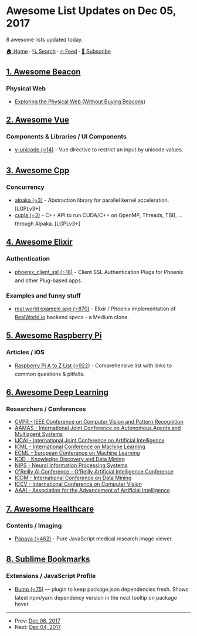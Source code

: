 # Awesome List Updates on Dec 05, 2017

8 awesome lists updated today.

[🏠 Home](/README.md) · [🔍 Search](https://www.trackawesomelist.com/search/) · [🔥 Feed](https://www.trackawesomelist.com/rss.xml) · [📮 Subscribe](https://trackawesomelist.us17.list-manage.com/subscribe?u=d2f0117aa829c83a63ec63c2f&id=36a103854c)



## [1. Awesome Beacon](/content/rabschi/awesome-beacon/README.md)

### Physical Web

*   [Exploring the Physical Web (Without Buying Beacons)](https://medium.com/@urish/exploring-the-physical-web-without-buying-beacons-efae51e36c2e)

## [2. Awesome Vue](/content/vuejs/awesome-vue/README.md)

### Components & Libraries / UI Components

*   [v-unicode (⭐14)](https://github.com/ndelvalle/v-unicode) - Vue directive to restrict an input by unicode values.

## [3. Awesome Cpp](/content/fffaraz/awesome-cpp/README.md)

### Concurrency

*   [alpaka (⭐3)](https://github.com/ComputationalRadiationPhysics/alpaka) - Abstraction library for parallel kernel acceleration. \[LGPLv3+]
*   [cupla (⭐3)](https://github.com/ComputationalRadiationPhysics/cupla) - C++ API to run CUDA/C++ on OpenMP, Threads, TBB, ... through Alpaka. \[LGPLv3+]

## [4. Awesome Elixir](/content/h4cc/awesome-elixir/README.md)

### Authentication

*   [phoenix\_client\_ssl (⭐18)](https://github.com/jshmrtn/phoenix-client-ssl) - Client SSL Authentication Plugs for Phoenix and other Plug-based apps.

### Examples and funny stuff

*   [real world example app (⭐870)](https://github.com/gothinkster/elixir-phoenix-realworld-example-app) - Elixir / Phoenix implementation of [RealWorld.io](https://realworld.io/) backend specs - a Medium clone.

## [5. Awesome Raspberry Pi](/content/thibmaek/awesome-raspberry-pi/README.md)

### Articles / iOS

*   [Raspberry Pi A to Z List (⭐922)](https://github.com/wtsxDev/Raspberry-Pi) - Comprehensive list with links to common questions & pitfalls.

## [6. Awesome Deep Learning](/content/ChristosChristofidis/awesome-deep-learning/README.md)

### Researchers / Conferences

*   [CVPR - IEEE Conference on Computer Vision and Pattern Recognition](http://cvpr2018.thecvf.com)
*   [AAMAS - International Joint Conference on Autonomous Agents and Multiagent Systems](http://celweb.vuse.vanderbilt.edu/aamas18/)
*   [IJCAI - 	International Joint Conference on Artificial Intelligence](https://www.ijcai-18.org/)
*   [ICML - 	International Conference on Machine Learning](https://icml.cc)
*   [ECML - European Conference on Machine Learning](http://www.ecmlpkdd2018.org)
*   [KDD - Knowledge Discovery and Data Mining](http://www.kdd.org/kdd2018/)
*   [NIPS - Neural Information Processing Systems](https://nips.cc/Conferences/2018)
*   [O'Reilly AI Conference - 	O'Reilly Artificial Intelligence Conference](https://conferences.oreilly.com/artificial-intelligence/ai-ny)
*   [ICDM - International Conference on Data Mining](https://www.waset.org/conference/2018/07/istanbul/ICDM)
*   [ICCV - International Conference on Computer Vision](http://iccv2017.thecvf.com)
*   [AAAI - Association for the Advancement of Artificial Intelligence](https://www.aaai.org)

## [7. Awesome Healthcare](/content/kakoni/awesome-healthcare/README.md)

### Contents / Imaging

*   [Papaya (⭐462)](https://github.com/rii-mango/Papaya) - Pure JavaScript medical research image viewer.

## [8. Sublime Bookmarks](/content/dreikanter/sublime-bookmarks/README.md)

### Extensions / JavaScript Profile

*   [Bump (⭐75)](https://github.com/yavorsky/Bump) — plugin to keep package.json dependencies fresh. Shows latest npm/yarn dependency version in the neat tooltip on package hover.

---

- Prev: [Dec 06, 2017](/content/2017/12/06/README.md)
- Next: [Dec 04, 2017](/content/2017/12/04/README.md)
